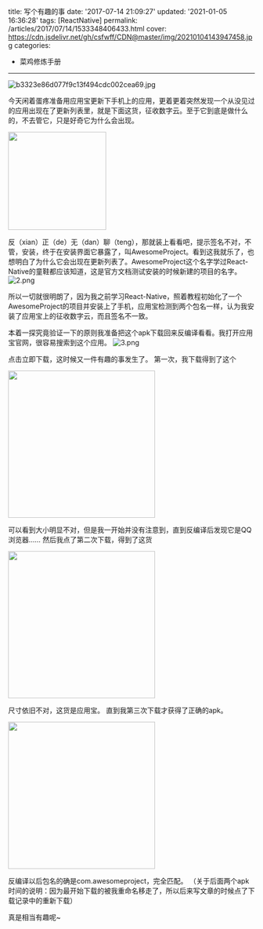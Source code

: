 title: 写个有趣的事
date: '2017-07-14 21:09:27'
updated: '2021-01-05 16:36:28'
tags: [ReactNative]
permalink: /articles/2017/07/14/1533348406433.html
cover: https://cdn.jsdelivr.net/gh/csfwff/CDN@master/img/20210104143947458.jpg
categories: 
- 菜鸡修炼手册
---
![b3323e86d077f9c13f494cdc002cea69.jpg](https://cdn.jsdelivr.net/gh/csfwff/CDN@master/img/20210104143947458.jpg)

今天闲着蛋疼准备用应用宝更新下手机上的应用，更着更着突然发现一个从没见过的应用出现在了更新列表里，就是下面这货，征收数字云。至于它到底是做什么的，不去管它，只是好奇它为什么会出现。

<img src = "https://cdn.jsdelivr.net/gh/csfwff/CDN@master/img/20210104143511177.jpg" width = 200/>

<!--more-->

反（xian）正（de）无（dan）聊（teng），那就装上看看吧，提示签名不对，不管，安装，终于在安装界面它暴露了，叫AwesomeProject。看到这我就乐了，也想明白了为什么它会出现在更新列表了。AwesomeProject这个名字学过React-Native的童鞋都应该知道，这是官方文档测试安装的时候新建的项目的名字。
![2.png](https://cdn.jsdelivr.net/gh/csfwff/CDN@master/img/20210104112335646.png)

所以一切就很明朗了，因为我之前学习React-Native，照着教程初始化了一个AwesomeProject的项目并安装上了手机，应用宝检测到两个包名一样，认为我安装了应用宝上的征收数字云，而且签名不一致。

本着一探究竟验证一下的原则我准备把这个apk下载回来反编译看看。我打开应用宝官网，很容易搜索到这个应用。
![3.png](https://cdn.jsdelivr.net/gh/csfwff/CDN@master/img/20210104112436271.png)

点击立即下载，这时候又一件有趣的事发生了。
第一次，我下载得到了这个

<img src="https://cdn.jsdelivr.net/gh/csfwff/CDN@master/img/20210104143609974.png" width=300/>

可以看到大小明显不对，但是我一开始并没有注意到，直到反编译后发现它是QQ浏览器……
然后我点了第二次下载，得到了这货

<img src="https://cdn.jsdelivr.net/gh/csfwff/CDN@master/img/20210104143729662.png" width=300/>

尺寸依旧不对，这货是应用宝。
直到我第三次下载才获得了正确的apk。

<img src="https://cdn.jsdelivr.net/gh/csfwff/CDN@master/img/20210104143758318.png" width = 300/>

反编译以后包名的确是com.awesomeproject，完全匹配。
（关于后面两个apk时间的说明：因为最开始下载的被我重命名移走了，所以后来写文章的时候点了下载记录中的重新下载）

真是相当有趣呢~

